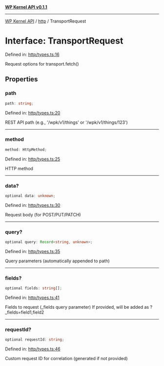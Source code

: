 [**WP Kernel API v0.1.1**](../../README.md)

---

[WP Kernel API](../../README.md) / [http](../README.md) / TransportRequest

# Interface: TransportRequest

Defined in: [http/types.ts:16](https://github.com/theGeekist/wp-kernel/blob/main/packages/kernel/src/http/types.ts#L16)

Request options for transport.fetch()

## Properties

### path

```ts
path: string;
```

Defined in: [http/types.ts:20](https://github.com/theGeekist/wp-kernel/blob/main/packages/kernel/src/http/types.ts#L20)

REST API path (e.g., '/wpk/v1/things' or '/wpk/v1/things/123')

---

### method

```ts
method: HttpMethod;
```

Defined in: [http/types.ts:25](https://github.com/theGeekist/wp-kernel/blob/main/packages/kernel/src/http/types.ts#L25)

HTTP method

---

### data?

```ts
optional data: unknown;
```

Defined in: [http/types.ts:30](https://github.com/theGeekist/wp-kernel/blob/main/packages/kernel/src/http/types.ts#L30)

Request body (for POST/PUT/PATCH)

---

### query?

```ts
optional query: Record<string, unknown>;
```

Defined in: [http/types.ts:35](https://github.com/theGeekist/wp-kernel/blob/main/packages/kernel/src/http/types.ts#L35)

Query parameters (automatically appended to path)

---

### fields?

```ts
optional fields: string[];
```

Defined in: [http/types.ts:41](https://github.com/theGeekist/wp-kernel/blob/main/packages/kernel/src/http/types.ts#L41)

Fields to request (\_fields query parameter)
If provided, will be added as ?\_fields=field1,field2

---

### requestId?

```ts
optional requestId: string;
```

Defined in: [http/types.ts:46](https://github.com/theGeekist/wp-kernel/blob/main/packages/kernel/src/http/types.ts#L46)

Custom request ID for correlation (generated if not provided)
